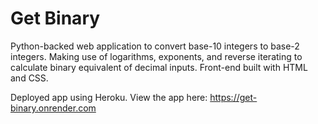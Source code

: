 # Get Binary
Python-backed web application to convert base-10 integers to base-2 integers. Making use of logarithms, exponents, and reverse iterating to calculate binary equivalent of decimal inputs. Front-end built with HTML and CSS.

Deployed app using Heroku. View the app here: https://get-binary.onrender.com
